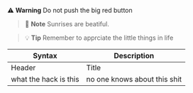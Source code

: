  :warning: **Warning** Do not push the big red button

> :memo: **Note** Sunrises are beatiful. 

> :bulb: **Tip** Remember to apprciate the little things in life

<!-- <figure>
    <img src="https://mdg.imgix.net/assets/images/albuquerque.jpg?auto=format&fit=clip&q=40&w=1080"
         alt="Albuquerque, New Mexico">
    <figcaption>A single track trail outside of Albuquerque, New Mexico.</figcaption>
</figure> -->

| Syntax  | Description |
|---------| ------------|
| Header  | Title|
|what the hack is this | no one knows about this shit|